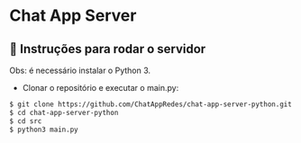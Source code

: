 # Chat App Server

## 🚀 Instruções para rodar o servidor

Obs: é necessário instalar o Python 3.

- Clonar o repositório e executar o main.py:
```bash
$ git clone https://github.com/ChatAppRedes/chat-app-server-python.git
$ cd chat-app-server-python
$ cd src
$ python3 main.py
```
